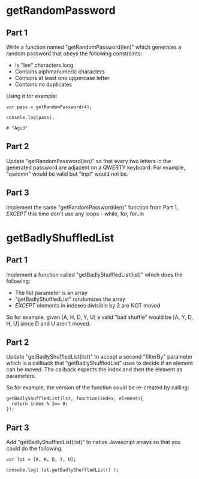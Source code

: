 # getRandomPassword

## Part 1

Write a function named "getRandomPassword(len)" which generates a random password that obeys the following constraints:
* Is "len" characters long
* Contains alphmanumeric characters
* Contains at least one uppercase letter
* Contains no duplicates

Using it for example:
```
var pass = getRandomPassword(4);

console.log(pass);

# "Agu3"
```

## Part 2
Update "getRandomPassword(len)" so that every two letters in the generated password are adjacent on a QWERTY keyboard. For example, "qwiomn" would be valid but "tnpl" would not be.


## Part 3
Implement the same "getRandomPassword(len)" function from Part 1, *EXCEPT* this time don't use any loops - while, for, for..in

# getBadlyShuffledList

## Part 1

Implement a function called "getBadlyShuffledList(list)" which does the following: 
* The list parameter is an array
* "getBadlyShuffledList" randomizes the array
* *EXCEPT* elements in indexes divisible by 2 are NOT moved

So for example, given [A, H, D, Y, U] a valid "bad shuffle" would be [A, Y, D, H, U] since D and U aren't moved.

## Part 2

Update "getBadlyShuffledList(list)" to accept a second "filterBy" parameter which is a callback that "getBadlyShuffledList" 
uses to decide if an element can be moved. The callback expects the index and then the element as parameters.

So for example, the version of the function could be re-created by calling:

```
getBadlyShuffledList(lst, function(index, element){
  return index % 2== 0;
});
```

## Part 3

Add "getBadlyShuffledList(list)" to native Javascript arrays so that you could do the following:

```
var lst = [A, H, D, Y, U];

console.log( lst.getBadlyShuffledList() );
```


